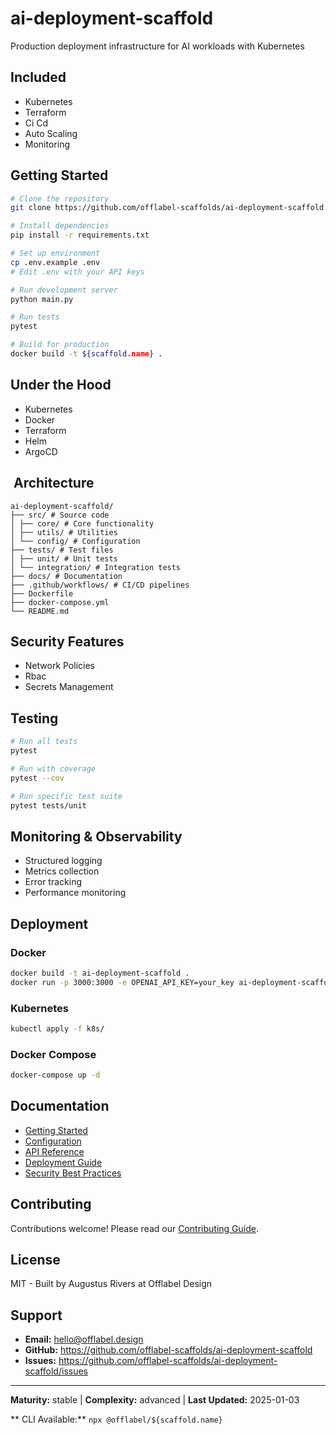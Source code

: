 # ai-deployment-scaffold

Production deployment infrastructure for AI workloads with Kubernetes

## Included

- Kubernetes
- Terraform
- Ci Cd
- Auto Scaling
- Monitoring

## Getting Started

```bash
# Clone the repository
git clone https://github.com/offlabel-scaffolds/ai-deployment-scaffold

# Install dependencies
pip install -r requirements.txt

# Set up environment
cp .env.example .env
# Edit .env with your API keys

# Run development server
python main.py

# Run tests
pytest

# Build for production
docker build -t ${scaffold.name} .
```

## Under the Hood

- Kubernetes
- Docker
- Terraform
- Helm
- ArgoCD

## ️ Architecture

```
ai-deployment-scaffold/
├── src/ # Source code
│ ├── core/ # Core functionality
│ ├── utils/ # Utilities
│ └── config/ # Configuration
├── tests/ # Test files
│ ├── unit/ # Unit tests
│ └── integration/ # Integration tests
├── docs/ # Documentation
├── .github/workflows/ # CI/CD pipelines
├── Dockerfile
├── docker-compose.yml
└── README.md
```

## Security Features

- Network Policies
- Rbac
- Secrets Management

## Testing

```bash
# Run all tests
pytest

# Run with coverage
pytest --cov

# Run specific test suite
pytest tests/unit
```

## Monitoring & Observability

- Structured logging
- Metrics collection
- Error tracking
- Performance monitoring


## Deployment

### Docker
```bash
docker build -t ai-deployment-scaffold .
docker run -p 3000:3000 -e OPENAI_API_KEY=your_key ai-deployment-scaffold
```

### Kubernetes
```bash
kubectl apply -f k8s/
```

### Docker Compose
```bash
docker-compose up -d
```

## Documentation

- [Getting Started](./docs/getting-started.md)
- [Configuration](./docs/configuration.md)
- [API Reference](./docs/api-reference.md)
- [Deployment Guide](./docs/deployment.md)
- [Security Best Practices](./docs/security.md)

## Contributing

Contributions welcome! Please read our [Contributing Guide](CONTRIBUTING.md).

## License

MIT - Built by Augustus Rivers at Offlabel Design

## Support

- **Email:** hello@offlabel.design
- **GitHub:** https://github.com/offlabel-scaffolds/ai-deployment-scaffold
- **Issues:** https://github.com/offlabel-scaffolds/ai-deployment-scaffold/issues

---

**Maturity:** stable | **Complexity:** advanced | **Last Updated:** 2025-01-03


** CLI Available:** `npx @offlabel/${scaffold.name}`
